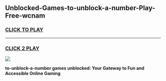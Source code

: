 
## Unblocked-Games-to-unblock-a-number-Play-Free-wcnam
<h3>
<a href="https://premium76.site?title=to-unblock-a-number&ref=21A">CLICK TO PLAY</a></h3>
<hr>

<h3>
<a href="https://premium76.site?title=to-unblock-a-number&ref=21A">CLICK 2 PLAY</a>
  
</h3>

<a href="https://premium76.site?title=to-unblock-a-number&ref=21A"><img src="https://clearcache.store/games.png"></a>


**to-unblock-a-number games unblocked: Your Gateway to Fun and Accessible Online Gaming**
